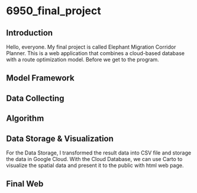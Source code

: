 # 6950_final_project
## Introduction
Hello, everyone. My final project is called Elephant Migration Corridor Planner. This is a web application that combines a cloud-based database with a route optimization model. Before we get to the program.

## Model Framework

## Data Collecting

## Algorithm

## Data Storage & Visualization
For the Data Storage, I transformed the result data into CSV file and storage the data in Google Cloud.
With the Cloud Database, we can use Carto to visualize the spatial data and present it to the public with html web page.

## Final Web 
